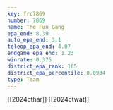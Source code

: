```yaml
---
key: frc7869
number: 7869
name: The Fun Gang
epa_end: 8.39
auto_epa_end: 3.1
teleop_epa_end: 4.07
endgame_epa_end: 1.23
winrate: 0.375
district_epa_rank: 165
district_epa_percentile: 0.0934
type: Team
---
```

[[2024cthar]]
[[2024ctwat]]
